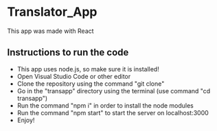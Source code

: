 # Translator_App
This app was made with React

## Instructions to run the code
 - This app uses node.js, so make sure it is installed!
 - Open Visual Studio Code or other editor
 - Clone the repository using the command "git clone"
 - Go in the "transapp" directory using the terminal (use command "cd transapp")
 - Run the command "npm i" in order to install the node modules
 - Run the command "npm start" to start the server on localhost:3000
 - Enjoy!